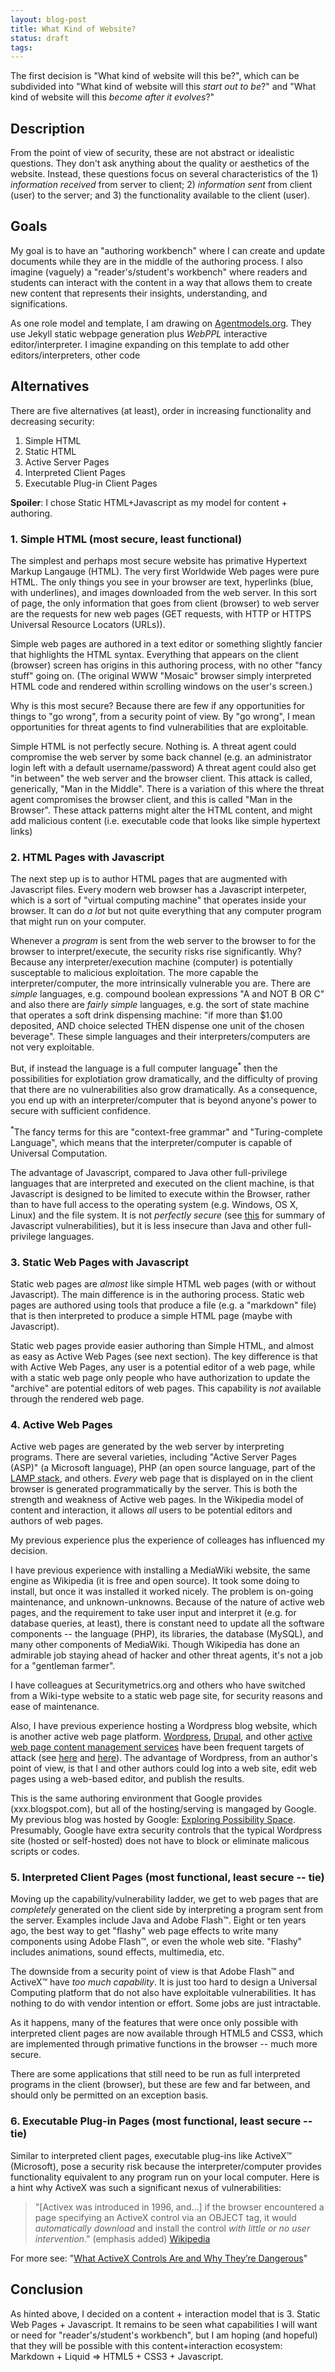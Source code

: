 ```yaml
---
layout: blog-post
title: What Kind of Website?
status: draft
tags:
---
```


The first decision is "What kind of website will this be?", which can be subdivided into "What kind of website will this *start out to be*?" and  "What kind of website will this *become after it evolves*?"

## Description

From the point of view of security, these are not abstract or idealistic questions. They don't ask anything about the quality or aesthetics of the website.  Instead, these questions focus on several characteristics of  the 1) *information received* from server to client; 2) *information sent* from client (user) to the server; and 3) the functionality available to the client (user).

## Goals

My goal is to have an "authoring workbench" where I can create and update documents while they are in the middle of the authoring process.  I also imagine (vaguely) a "reader's/student's workbench" where readers and students can interact with the content in a way that allows them to create new content that represents their insights, understanding, and significations.

As one role model and template, I am drawing on [Agentmodels.org](http://agentmodels.org).  They use Jekyll static webpage generation plus *WebPPL* interactive editor/interpreter. I imagine expanding on this template to add other editors/interpreters, other code 

## Alternatives

There are five alternatives (at least), order in increasing functionality and decreasing security:

1. Simple HTML
2. Static HTML
3. Active Server Pages
4. Interpreted Client Pages
5. Executable Plug-in Client Pages

**Spoiler**: I chose Static HTML+Javascript as my model for content + authoring.

### 1. Simple HTML (most secure, least functional)

The simplest and perhaps most secure website has primative Hypertext Markup Langauge (HTML).  The very first Worldwide Web pages were pure HTML. The only things you see in your browser are text, hyperlinks (blue, with underlines), and images downloaded from the web server. In this sort of page, the only information that goes from client (browser) to web server are the requests for new web pages (GET requests, with HTTP or HTTPS Universal Resource Locators (URLs)).

Simple web pages are authored in a text editor or something slightly fancier that highlights the HTML syntax.  Everything that appears on the client (browser) screen has origins in this authoring process, with no other "fancy stuff" going on.  (The original WWW "Mosaic" browser simply interpreted HTML code and rendered within scrolling windows on the user's screen.)  

Why is this most secure? Because there are few if any opportunities for things to "go wrong", from a security point of view.  By "go wrong", I mean opportunities for threat agents to find vulnerabilities that are exploitable.

Simple HTML is not perfectly secure. Nothing is. A threat agent could compromise the web server by some back channel (e.g. an administrator login left with a default username/password)  A threat agent could also get "in between" the web server and the browser client.  This attack is called, generically, "Man in the Middle". There is a variation of this where the threat agent compromises the browser client, and this is called "Man in the Browser". These attack patterns might alter the HTML content, and might add malicious content (i.e. executable code that looks like simple hypertext links)

### 2. HTML Pages with Javascript

The next step up is to author HTML pages that are augmented with Javascript files.  Every modern web browser has a Javascript interpeter, which is a sort of "virtual computing machine" that operates inside your browser.  It can do *a lot* but not quite everything that any computer program that might run on your computer.

Whenever a *program* is sent from the web server to the browser to for the browser to interpret/execute, the security risks rise significantly. Why? Because any interpreter/execution machine (computer) is potentially susceptable to malicious exploitation.  The more capable the interpreter/computer, the more intrinsically vulnerable you are.  There are *simple* languages, e.g. compound boolean expressions "A and NOT B OR C" and also there are *fairly simple* languages, e.g. the sort of state machine that operates a soft drink dispensing machine: "if more than $1.00 deposited, AND choice selected THEN dispense one unit of the chosen beverage".  These simple languages and their interpreters/computers are not very exploitable.

But, if instead the language is a full computer language<sup>*</sup> then the possibilities for explotiation grow dramatically, and the difficulty of proving that there are no vulnerabilities also grow dramatically.  As a consequence, you end up with an interpreter/computer that is beyond anyone's power to secure with sufficient confidence.

<p class="note"><sup>*</sup>The fancy terms for this are "context-free grammar" and "Turing-complete Language", which means that the interpreter/computer is capable of Universal Computation.</p>

The advantage of Javascript, compared to Java other full-privilege languages that are interpreted and executed on the client machine, is that Javascript is designed to be limited to execute within the Browser, rather than to have full access to the operating system (e.g. Windows, OS X, Linux) and the file system.  It is not *perfectly secure* (see [this](https://en.wikipedia.org/wiki/JavaScript#Security) for summary of Javascript vulnerabilities), but it is less insecure than Java and other full-privilege languages.
 
### 3. Static Web Pages with Javascript

Static web pages are *almost* like simple HTML web pages (with or without Javascript).  The main difference is in the authoring process.  Static web pages are authored using tools that produce a file (e.g. a "markdown" file) that is then interpreted to produce a simple HTML page (maybe with Javascript).

Static web pages provide easier authoring than Simple HTML, and almost as easy as Active Web Pages (see next section).  The key difference is that with Active Web Pages, any user is a potential editor of a web page, while with a static web page only people who have authorization to update the "archive" are potential editors of web pages. This capability is *not* available through the rendered web page.

### 4. Active Web Pages

Active web pages are generated by the web server by interpreting programs.  There are several varieties, including "Active Server Pages (ASP)" (a Microsoft language), PHP (an open source language, part of the [LAMP stack](https://en.wikipedia.org/wiki/LAMP_(software_bundle)), and others. *Every* web page that is displayed on in the client browser is generated programmatically by the server.  This is both the strength and weakness of Active web pages. In the Wikipedia model of content and interaction, it allows *all* users to be potential editors and authors of web pages. 

My previous experience plus the experience of colleages has influenced my decision.

I have previous experience with installing a MediaWiki website, the same engine as Wikipedia (it is free and open source).  It took some doing to install, but once it was installed it worked nicely. The problem is on-going maintenance, and unknown-unknowns.  Because of the nature of active web pages, and the requirement to take user input and interpret it (e.g. for database queries, at least), there is constant need to update all the software components -- the language (PHP), its libraries, the database (MySQL), and many other components of MediaWiki.  Though Wikipedia has done an admirable job staying ahead of hacker and other threat agents, it's not a job for a "gentleman farmer".

I have colleagues at Securitymetrics.org and others who have switched from a Wiki-type website to a static web page site, for security reasons and ease of maintenance.  

Also, I have previous experience hosting a Wordpress blog website, which is another active web page platform.  [Wordpress](https://en.wikipedia.org/wiki/WordPress), [Drupal](https://en.wikipedia.org/wiki/Drupal), and other [active web page content management services](https://en.wikipedia.org/wiki/List_of_content_management_systems) have been frequent targets of attack (see [here](https://en.wikipedia.org/wiki/WordPress#Vulnerabilities) and [here](https://www.drupal.org/security)). The advantage of Wordpress, from an author's point of view, is that I and other authors could log into a web site, edit web pages using a web-based editor, and publish the results.

This is the same authoring environment that Google provides (xxx.blogspot.com), but all of the hosting/serving is mangaged by Google.  My previous blog was hosted by Google: [Exploring Possibility Space](http://exploringpossibilityspace.blogspot.com). Presumably, Google have extra security controls that the typical Wordpress site (hosted or self-hosted) does not have to block or eliminate malicous scripts or codes.

### 5. Interpreted Client Pages (most functional, least secure -- tie)

Moving up the capability/vulnerability ladder, we get to web pages that are *completely* generated on the client side by interpreting a program sent from the server.  Examples include Java and Adobe Flash™. Eight or ten years ago, the best way to get "flashy" web page effects to write many components using Adobe Flash™, or even the whole web site.  "Flashy" includes animations, sound effects, multimedia, etc.

The downside from a security point of view is that Adobe Flash™ and ActiveX™ have *too much capability*.   It is just too hard to design a Universal Computing platform that do not also have exploitable vulnerabilities.  It has nothing to do with vendor intention or effort.  Some jobs are just intractable.

As it happens, many of the features that were once only possible with interpreted client pages are now available through HTML5 and CSS3, which are implemented through primative functions in the browser -- much more secure.

There are some applications that still need to be run as full interpreted programs in the client (browser), but these are few and far between, and should only be permitted on an exception basis.

### 6. Executable Plug-in Pages  (most functional, least secure -- tie)

Similar to interpreted client pages, executable plug-ins like ActiveX™ (Microsoft), pose a security risk because the interpreter/computer provides functionality equivalent to any program run on your local computer. Here is a hint why ActiveX was such a significant nexus of vulnerabilities:

> "[Activex was introduced in 1996, and...] if the browser encountered a page specifying an ActiveX control via an OBJECT tag, it would *automatically download* and install the control *with little or no user intervention*." (emphasis added) [Wikipedia](https://en.wikipedia.org/wiki/ActiveX#History) 

For more see: "[What ActiveX Controls Are and Why They’re Dangerous](http://www.howtogeek.com/162282/what-activex-controls-are-and-why-theyre-dangerous/)"

## Conclusion

As hinted above, I decided on a content + interaction model that is 3. Static Web Pages + Javascript.  It remains to be seen what capabilities I will want or need for "reader's/student's workbench", but I am hoping (and hopeful) that they will be possible with this content+interaction ecosystem: Markdown + Liquid ⇒ HTML5 + CSS3 + Javascript.
